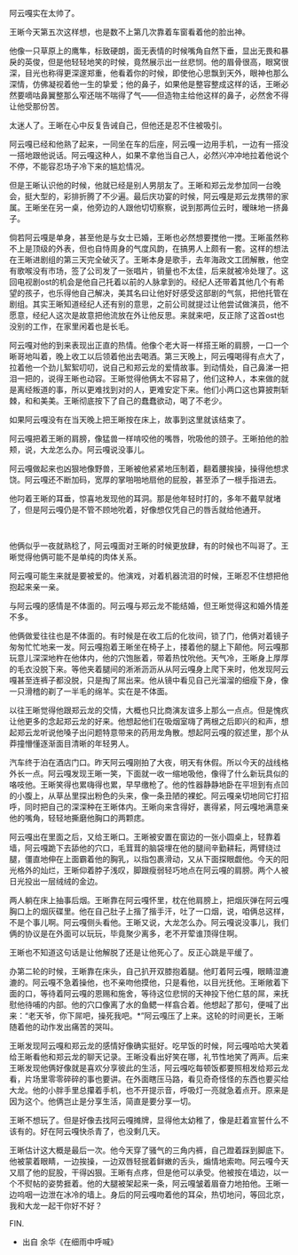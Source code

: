 阿云嘎实在太帅了。

王晰今天第五次这样想，也是数不上第几次靠着车窗看着他的脸出神。

他像一只草原上的鹰隼，标致硬朗，面无表情的时候嘴角自然下垂，显出无畏和暴戾的英俊，但是他轻轻地笑的时候，竟然展示出一丝悲悯。他的眉骨很高，眼窝很深，目光也称得更深邃郑重，他看着你的时候，即使他心思飘到天外，眼神也那么深情，仿佛凝视着他一生的挚爱；他的鼻子，如果他是整容整成这样的话，王晰必然要嘀咕鼻翼整那么窄还喘不喘得了气——但造物主给他这样的鼻子，必然舍不得让他受那份苦。

太迷人了。王晰在心中反复告诫自己，但他还是忍不住被吸引。

阿云嘎已经和他熟了起来，一同坐在车的后座，阿云嘎一边用手机，一边有一搭没一搭地跟他说话。阿云嘎这种人，如果不拿他当自己人，必然兴冲冲地拉着他说个不停，不能容忍场子冷下来的尴尬情况。

但是王晰认识他的时候，他就已经是别人男朋友了。王晰和郑云龙参加同一台晚会，挺大型的，彩排折腾了不少遍。最后庆功宴的时候，阿云嘎是郑云龙携带的家属。王晰坐在另一桌，他旁边的人跟他切切察察，说到那两位云时，暧昧地一挤鼻子。

倘若阿云嘎是单身，甚至他是与女士已婚，王晰也必然想要搅他一搅。王晰虽然称不上是顶级的外表，但也自恃周身的气度风韵，在搞男人上颇有一套。这样的想法在王晰进剧组的第三天完全破灭了。王晰本身是歌手，去年海政文工团解散，他空有歌喉没有市场，签了公司发了一张唱片，销量也不太佳，后来就被冷处理了。这回电视剧ost的机会是他自己托着以前的人脉拿到的。经纪人还带着其他几个有希望的孩子，也乐得他自己解决，美其名曰让他好好感受这部剧的气氛，把他托管在剧组。其实王晰知道经纪人还有别的意思，之前公司就提过让他尝试做演员，他不愿意，经纪人这次是故意把他流放在外让他反思。来就来吧，反正除了这首ost也没别的工作，在家里闲着也是长毛。

阿云嘎对他的到来表现出正直的热情。他像个老大哥一样搭王晰的肩膀，一口一个晰哥地叫着，晚上收工以后领着他出去喝酒。第三天晚上，阿云嘎喝得有点大了，拉着他一个劲儿絮絮叨叨，说自己和郑云龙的爱情故事。到动情处，自己鼻涕一把泪一把的，说得王晰也动容。王晰觉得他俩太不容易了，他们这种人，本来做的就是离经叛道的事，所以更难找到对的人，更难安定下来。他们小两口这也算披荆斩棘，和和美美。王晰彻底按下了自己的蠢蠢欲动，喝了不老少。

如果阿云嘎没有在当天晚上把王晰按在床上，故事到这里就该结束了。

阿云嘎把着王晰的肩膀，像猛兽一样啃咬他的嘴唇，吮吸他的颈子。王晰拍他的脸颊，说，大龙怎么办。阿云嘎说没事儿。

阿云嘎做起来也凶狠地像野兽，王晰被他紧紧地压制着，翻着腰挨操，操得他想求饶。阿云嘎还不断加码，宽厚的掌啪啪地扇他的屁股，甚至添了一根手指进去。

他叼着王晰的耳垂，惊喜地发现他的耳洞。那是他年轻时打的，多年不戴早就堵了，但是阿云嘎仍是不管不顾地吮着，好像想仅凭自己的唇舌就给他通开。

<br>

他俩似乎一夜就熟稔了，阿云嘎面对王晰的时候更放肆，有的时候也不叫哥了。王晰觉得他俩可能不是单纯的肉体关系。

阿云嘎可能生来就是要被爱的。他演戏，对着机器流泪的时候，王晰忍不住想把他抱起来亲一亲。

与阿云嘎的感情是不体面的。阿云嘎与郑云龙不能结婚，但王晰觉得这和婚外情差不多。

他俩做爱往往也是不体面的。有时候是在收工后的化妆间，锁了门，他俩对着镜子匆匆忙忙地来一发。阿云嘎抱着王晰坐在椅子上，搂着他的腿上下颠他。阿云嘎那玩意儿深深地杵在他体内，他的穴饱胀着，带着热忱吮他。天气冷，王晰身上厚厚的毛衣没脱下来。等他夹着腿间的淅淅沥沥从从阿云嘎身上爬下来时，他发现阿云嘎甚至连裤子都没脱，只是掏了屌出来。他从镜中看见自己光溜溜的细瘦下身，像一只滑稽的剃了一半毛的绵羊。实在是不体面。

以往王晰觉得他跟郑云龙的交情，大概也只比商演友谊多上那么一点点。但是愧疚让他更多的念起郑云龙的好来。他想起他们在吸烟室嗨了两根之后即兴的和声，想起郑云龙听说他嗓子出问题特意带来的药用龙角散。想起阿云嘎的叙述里，那个从莽撞懵懂逐渐面目清晰的年轻男人。

汽车终于泊在酒店门口。昨天阿云嘎刚拍了大夜，明天有休假。所以今天的战线格外长一点。阿云嘎发现王晰一笑，下面就一收一缩地吸他，像得了什么新玩具似的咯吱他。王晰笑得也累嗨得也累，早早缴枪了。他的性器静静地卧在平坦到有点凹的小腹上，从草丛里探出粉色的头来，像一条丑陋的裸蛇。阿云嘎亲切地同它打招呼，同时把自己的深深种在王晰体内。王晰向来含得好，裹得紧，阿云嘎地满意亲他的嘴角，轻轻地撕磨他胸口的两颗痣。

阿云嘎出在里面之后，又给王晰口。王晰被安置在窗边的一张小圆桌上，轻靠着墙，阿云嘎跪下去舔他的穴口，毛茸茸的脑袋埋在他的腿间辛勤耕耘，两臂绕过腿，僵直地伸在上面霸着他的胸乳，以指包裹滑动，又从下面探眼觑他。今天的阳光格外的灿烂，王晰仰着脖子浅叹，脚跟瘦弱轻巧地点在阿云嘎的肩膀。两个人被日光投出一层绒绒的金边。

两人躺在床上抽事后烟。王晰靠在阿云嘎怀里，枕在他肩膀上，把烟灰弹在阿云嘎胸口上的烟灰碟里。他在自己肚子上揩了揩手汗，吐了一口烟，说，咱俩总这样，不是个事儿啊。阿云嘎侧头看他。王晰又说，大龙怎么办。阿云嘎说没事儿，我们俩的协议是在外面可以玩玩，毕竟聚少离多，老不开荤谁顶得住啊。

王晰也不知道这句话是让他解脱了还是让他死心了。反正心跳是平缓了。

办第二轮的时候，王晰靠在床头，自己扒开双膝抱着腿。他盯着阿云嘎，眼睛湿漉漉的。阿云嘎不急着操他，也不亲吻他摸他，只是看他，以目光抚他。王晰敞着下面的口，等待着阿云嘎的恩赐和施舍，等待这位悲悯的天神投下他仁慈的屌，来抚慰他待哺的内部。他的穴口像离了水的鱼鳃一样翕合着。他想起了那句，便喊了出来：“老天爷，你下屌吧，操死我吧。*”阿云嘎压了上来。这轮的时间更长，王晰随着他的动作发出痛苦的哭叫。

王晰发现阿云嘎和郑云龙的感情好像确实挺好。吃早饭的时候，阿云嘎哈哈大笑着给王晰看他和郑云龙的聊天记录。王晰没看出好笑在哪，礼节性地笑了两声。后来王晰发现他俩好像就是喜欢分享彼此的生活，阿云嘎吃每顿饭都要照相发给郑云龙看，片场里零零碎碎的事也要讲。在外面瞎压马路，看见奇奇怪怪的东西也要买给大龙。他的小胖手里总攥着手机，也不开提示音，呼吸灯一亮就急着点开。原来是因为这个。他俩岂止是分享生活，简直是要分享一切。

王晰不想玩了。但是好像去找阿云嘎摊牌，显得他太幼稚了，像是赶着宣誓什么不该有的。好在阿云嘎快杀青了，也没剩几天。

王晰估计这大概是最后一次。他今天穿了骚气的三角内裤，自己蹬着踩到脚底下。他被蒙着眼睛，一边挨操，一边双唇轻抿着鲜嫩的舌头，煽情地索吻。阿云嘎今天又扇了他的屁股，干得凶狠。王晰有点疼，但是他可以承受。他被按在墙边，以一个不熨帖的姿势捱着。他的大腿被架起来一条，阿云嘎皱着眉奋力地拍他。王晰一边呜咽一边泄在冰冷的墙上。身后的阿云嘎吻着他的耳朵，热切地问，等回北京，我和大龙一起干你好不好？

FIN.

* 出自 余华《在细雨中呼喊》
